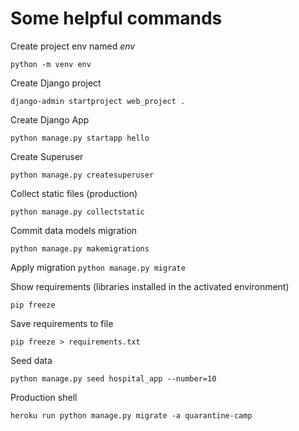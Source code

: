 # Some helpful commands
Create project env named *env*

`python -m venv env`

Create Django project

`django-admin startproject web_project .`

Create Django App

`python manage.py startapp hello`

Create Superuser

`python manage.py createsuperuser`

Collect static files (production)

`python manage.py collectstatic`

Commit data models migration

`python manage.py makemigrations`

Apply migration
`python manage.py migrate`

Show requirements (libraries installed in the activated environment)

`pip freeze`

Save requirements to file

`pip freeze > requirements.txt`

Seed data

`python manage.py seed hospital_app --number=10`

Production shell

`heroku run python manage.py migrate -a quarantine-camp`